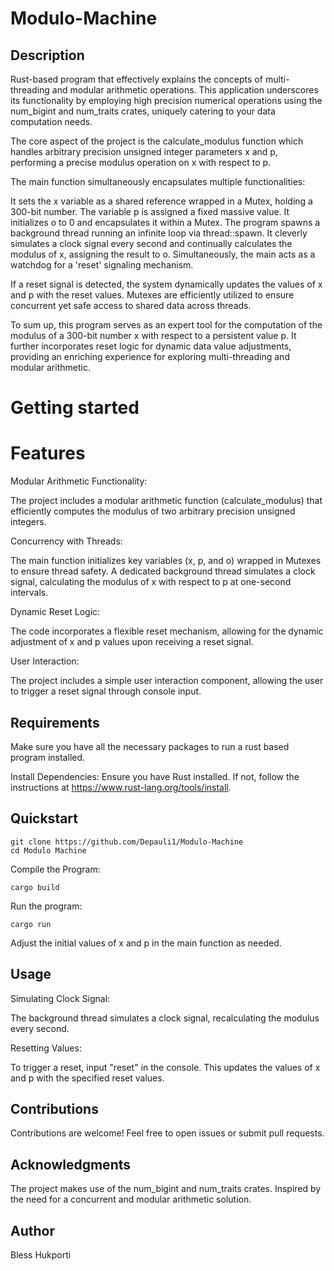 # Modulo-Machine

## Description
Rust-based program that effectively explains the concepts of multi-threading and modular arithmetic operations. This application underscores its functionality by employing high precision numerical operations using the num_bigint and num_traits crates, uniquely catering to your data computation needs.

The core aspect of the project is the calculate_modulus function which handles arbitrary precision unsigned integer parameters x and p, performing a precise modulus operation on x with respect to p.

The main function simultaneously encapsulates multiple functionalities:

It sets the x variable as a shared reference wrapped in a Mutex, holding a 300-bit number.
The variable p is assigned a fixed massive value.
It initializes o to 0 and encapsulates it within a Mutex.
The program spawns a background thread running an infinite loop via thread::spawn. It cleverly simulates a clock signal every second and continually calculates the modulus of x, assigning the result to o. Simultaneously, the main acts as a watchdog for a 'reset' signaling mechanism.

If a reset signal is detected, the system dynamically updates the values of x and p with the reset values. Mutexes are efficiently utilized to ensure concurrent yet safe access to shared data across threads.

To sum up, this program serves as an expert tool for the computation of the modulus of a 300-bit number x with respect to a persistent value p. It further incorporates reset logic for dynamic data value adjustments, providing an enriching experience for exploring multi-threading and modular arithmetic.

# Getting started

# Features
Modular Arithmetic Functionality:

The project includes a modular arithmetic function (calculate_modulus) that efficiently computes the modulus of two arbitrary precision unsigned integers.

Concurrency with Threads:

The main function initializes key variables (x, p, and o) wrapped in Mutexes to ensure thread safety.
A dedicated background thread simulates a clock signal, calculating the modulus of x with respect to p at one-second intervals.

Dynamic Reset Logic:

The code incorporates a flexible reset mechanism, allowing for the dynamic adjustment of x and p values upon receiving a reset signal.

User Interaction:

The project includes a simple user interaction component, allowing the user to trigger a reset signal through console input.

## Requirements
Make sure you have all the necessary packages to run a rust based program installed.

Install Dependencies:
Ensure you have Rust installed. If not, follow the instructions at https://www.rust-lang.org/tools/install.

## Quickstart

```
git clone https://github.com/Depauli1/Modulo-Machine
cd Modulo Machine
```
Compile the Program:
```
cargo build
```
Run the program:
```
cargo run
```
Adjust the initial values of x and p in the main function as needed.

## Usage
Simulating Clock Signal:

The background thread simulates a clock signal, recalculating the modulus every second.

Resetting Values:

To trigger a reset, input "reset" in the console. This updates the values of x and p with the specified reset values.

## Contributions

Contributions are welcome! Feel free to open issues or submit pull requests.

## Acknowledgments

The project makes use of the num_bigint and num_traits crates.
Inspired by the need for a concurrent and modular arithmetic solution.

## Author

Bless Hukporti

